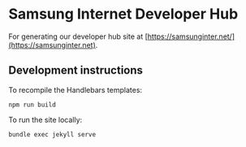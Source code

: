 # Samsung Internet Developer Hub

For generating our developer hub site at [https://samsunginter.net/](https://samsunginter.net).

## Development instructions

To recompile the Handlebars templates:

`npm run build`

To run the site locally:

`bundle exec jekyll serve`
